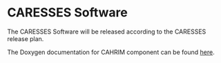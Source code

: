 # CARESSES Software
The CARESSES Software will be released according to the CARESSES release plan.

The Doxygen documentation for CAHRIM component can be found [here](http://caressesrobot.org/documentation/cahrim). 